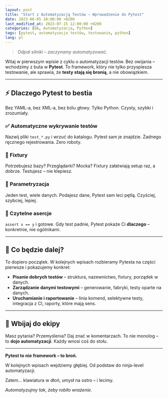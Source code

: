 ```yaml
---
layout: post
title: "Start z Automatyzacją Testów – Wprowadzenie do Pytest"
date: 2023-06-05 10:00:00 +0200
last_modified_at: 2023-07-15 12:00:00 +0200
categories: [QA, Automatyzacja, Python]
tags: [pytest, automatyzacja testów, testowanie, python]
lang: pl
---
```


> _Odpal silniki – zaczynamy automatyzować._

Witaj w pierwszym wpisie z cyklu o automatyzacji testów. Bez owijania – wchodzimy z buta w **Pytest**. To framework, który nie tylko przyspiesza testowanie, ale sprawia, że **testy stają się bronią**, a nie obowiązkiem.

---

## ⚡ Dlaczego Pytest to bestia

Bez YAML-a, bez XML-a, bez bólu głowy. Tylko Python. Czysty, szybki i zrozumiały.

### ✅ Automatyczne wykrywanie testów
Nazwij pliki `test_*.py` i wrzuć do katalogu. Pytest sam je znajdzie. Żadnego ręcznego rejestrowania. Zero roboty.

### 🔧 Fixtury
Potrzebujesz bazy? Przeglądarki? Mocka? Fixtury załatwiają setup raz, a dobrze. Testujesz – nie klepiesz.

### 🔁 Parametryzacja
Jeden test, wiele danych. Podajesz dane, Pytest sam leci pętlą. Czyściej, szybciej, lepiej.

### 🧠 Czytelne asercje
`assert x == y` i gotowe. Gdy test padnie, Pytest pokaże Ci **dlaczego** – konkretnie, nie ogólnikami.

---

## 🧭 Co będzie dalej?

To dopiero początek. W kolejnych wpisach rozbieramy Pytesta na części pierwsze i pokazujemy konkret:

- **Pisanie dobrych testów** – struktura, nazewnictwo, fixtury, porządek w danych.
- **Zarządzanie danymi testowymi** – generowanie, fabryki, testy oparte na danych.
- **Uruchamianie i raportowanie** – linia komend, selektywne testy, integracja z CI, raporty, które mają sens.

---

## 🚀 Wbijaj do ekipy

Masz pytania? Przemyślenia? Daj znać w komentarzach. To nie monolog – to **dojo automatyzacji**. Każdy wnosi coś do stołu.

---

**Pytest to nie framework – to broń.**

W kolejnych wpisach wejdziemy głębiej. Od podstaw do ninja-level automatyzacji.

Zatem... klawiatura w dłoń, umysł na ostro – i lecimy.

*Automatyzujmy tak, żeby robiło wrażenie.*
